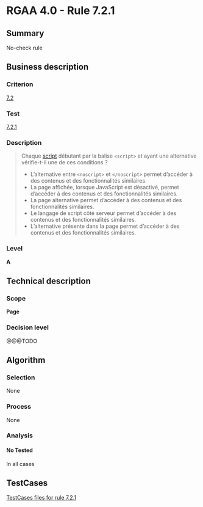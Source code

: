 # RGAA 4.0 - Rule 7.2.1

## Summary
No-check rule


## Business description

### Criterion
[7.2](https://www.numerique.gouv.fr/publications/rgaa-accessibilite/methode/criteres/#crit-7-2)

### Test
[7.2.1](https://www.numerique.gouv.fr/publications/rgaa-accessibilite/methode/criteres/#test-7-2-1)

### Description
> Chaque [script](https://www.numerique.gouv.fr/publications/rgaa-accessibilite/methode/glossaire/#script) débutant par la balise `<script>` et ayant une alternative vérifie-t-il une de ces conditions ?
> 
> * L’alternative entre `<noscript>` et `</noscript>` permet d’accéder à des contenus et des fonctionnalités similaires.
> * La page affichée, lorsque JavaScript est désactivé, permet d’accéder à des contenus et des fonctionnalités similaires.
> * La page alternative permet d’accéder à des contenus et des fonctionnalités similaires.
> * Le langage de script côté serveur permet d’accéder à des contenus et des fonctionnalités similaires.
> * L’alternative présente dans la page permet d’accéder à des contenus et des fonctionnalités similaires.

### Level
**A**


## Technical description

### Scope
**Page**

### Decision level
@@@TODO


## Algorithm

### Selection
None

### Process
None

### Analysis

#### No Tested
In all cases


##  TestCases

[TestCases files for rule 7.2.1](https://gitlab.com/asqatasun/Asqatasun/-/tree/v5/rules/rules-rgaa4.0/src/test/resources/testcases/rgaa40//Rgaa40Rule070201/)


